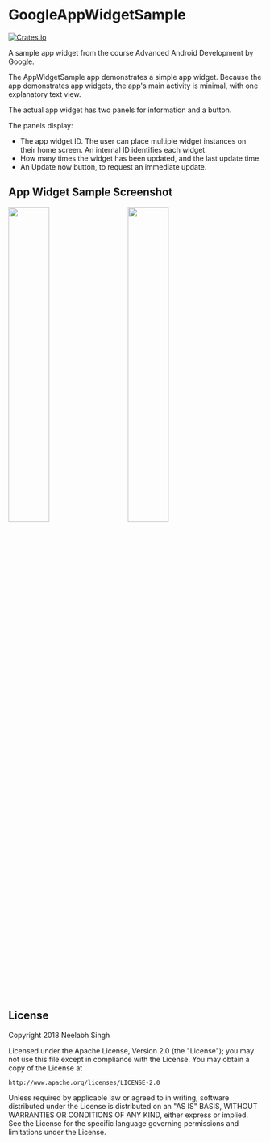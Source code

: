 # GoogleAppWidgetSample

[![Crates.io](https://img.shields.io/crates/l/rustc-serialize.svg?maxAge=2592000)]()

A sample app widget from the course Advanced Android Development by Google. 

The AppWidgetSample app demonstrates a simple app widget. Because the app demonstrates app widgets, the app's main activity is minimal, with one explanatory text view.

The actual app widget has two panels for information and a button.

The panels display:

* The app widget ID. The user can place multiple widget instances on their home screen. An internal ID identifies each widget.
* How many times the widget has been updated, and the last update time.
* An Update now button, to request an immediate update.

## App Widget Sample Screenshot

<img width="40%" src="https://user-images.githubusercontent.com/16917821/39574605-7507721a-4ef5-11e8-9b0e-dbd5cb5a414c.png" /> &nbsp; &nbsp; &nbsp; &nbsp; <img width="40%" src="https://user-images.githubusercontent.com/16917821/39574725-d18a04bc-4ef5-11e8-82a0-140e79196541.png" />


## License

Copyright 2018 Neelabh Singh

Licensed under the Apache License, Version 2.0 (the "License");
you may not use this file except in compliance with the License.
You may obtain a copy of the License at

    http://www.apache.org/licenses/LICENSE-2.0

Unless required by applicable law or agreed to in writing, software
distributed under the License is distributed on an "AS IS" BASIS,
WITHOUT WARRANTIES OR CONDITIONS OF ANY KIND, either express or implied.
See the License for the specific language governing permissions and
limitations under the License.

